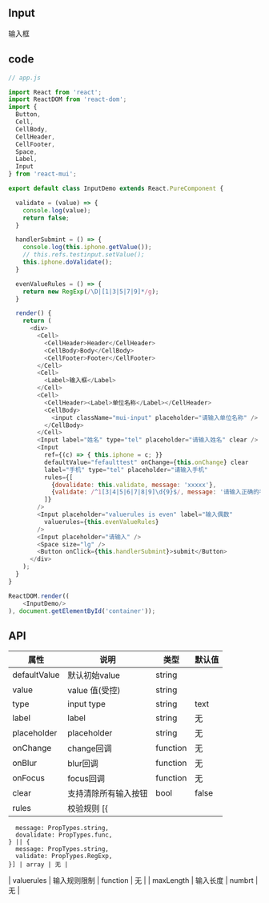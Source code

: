 ## Input

输入框

## code

```js
// app.js

import React from 'react';
import ReactDOM from 'react-dom';
import { 
  Button,
  Cell,
  CellBody,
  CellHeader,
  CellFooter,
  Space,
  Label,
  Input
} from 'react-mui';

export default class InputDemo extends React.PureComponent {

  validate = (value) => {
    console.log(value);
    return false;
  }

  handlerSubmint = () => {
    console.log(this.iphone.getValue());
    // this.refs.testinput.setValue();
    this.iphone.doValidate();
  }

  evenValueRules = () => {
    return new RegExp(/\D|[1|3|5|7|9]*/g);
  }

  render() {
    return (
      <div>
        <Cell>
          <CellHeader>Header</CellHeader>
          <CellBody>Body</CellBody>
          <CellFooter>Footer</CellFooter>
        </Cell>
        <Cell>
          <Label>输入框</Label>
        </Cell>
        <Cell>
          <CellHeader><Label>单位名称</Label></CellHeader>
          <CellBody>
            <input className="mui-input" placeholder="请输入单位名称" />
          </CellBody>
        </Cell>
        <Input label="姓名" type="tel" placeholder="请输入姓名" clear />
        <Input 
          ref={(c) => { this.iphone = c; }}
          defaultValue="fefaulttest" onChange={this.onChange} clear
          label="手机" type="tel" placeholder="请输入手机"
          rules={[
            {dovalidate: this.validate, message: 'xxxxx'},
            {validate: /^1[3|4|5|6|7|8|9]\d{9}$/, message: '请输入正确的手机号码'}
          ]}
        />
        <Input placeholder="valuerules is even" label="输入偶数"
          valuerules={this.evenValueRules}
        />
        <Input placeholder="请输入" />
        <Space size="lg" />
        <Button onClick={this.handlerSubmint}>submit</Button>
      </div>
    );
  }
}

ReactDOM.render((
    <InputDemo/>
), document.getElementById('container'));

```

## API

属性 | 说明 | 类型 | 默认值
----|-----|------|------
| defaultValue    | 默认初始value  |   string |  |
| value    |  value 值(受控) | string | |
| type   | input type  | string |    text  |
| label    | label | string |   无  |
| placeholder    | placeholder |   string  | 无 |
|  onChange |  change回调 | function | 无 |
| onBlur |  blur回调 | function | 无 |
| onFocus |  focus回调 | function | 无 |
| clear |  支持清除所有输入按钮 | bool | false |
| rules |  校验规则 [{
      message: PropTypes.string,
      dovalidate: PropTypes.func,
    } || {
      message: PropTypes.string,
      validate: PropTypes.RegExp,
    }] | array | 无 |
| valuerules |  输入规则限制 | function | 无 |
| maxLength |  输入长度 | numbrt | 无 |


